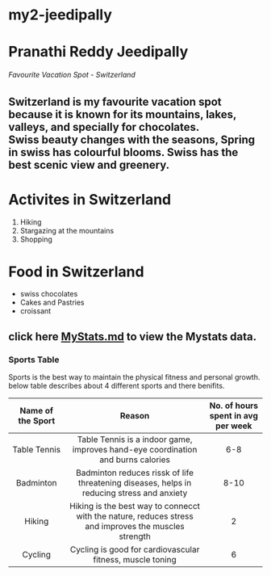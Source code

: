 # my2-jeedipally
# Pranathi Reddy Jeedipally
###### Favourite Vacation Spot - Switzerland
**Switzerland** is my favourite vacation spot because it is known for its mountains, lakes, valleys, and specially for chocolates.<br> Swiss beauty changes with the seasons, **Spring in swiss has colourful blooms**. Swiss has the best scenic view and greenery. 
---
# Activites in Switzerland
1. Hiking
2. Stargazing at the mountains
3. Shopping

# Food in Switzerland
* swiss chocolates
* Cakes and Pastries
* croissant

click here [MyStats.md](MyStats.md) to view the Mystats data.
---

### Sports Table

Sports is the best way to maintain the physical fitness and personal growth.
below table describes about 4 different sports and there benifits.

| Name of the Sport | Reason | No. of hours spent in avg per week |
| :---: | :---:| :---:|
| Table Tennis | Table Tennis is a indoor game, improves hand-eye coordination and burns calories| 6-8|
| Badminton | Badminton reduces rissk of life threatening diseases, helps in reducing stress and anxiety | 8-10 |
| Hiking | Hiking is the best way to connecct with the nature, reduces stress and improves the muscles strength | 2 |
| Cycling | Cycling is good for cardiovascular fitness, muscle toning | 6 |

